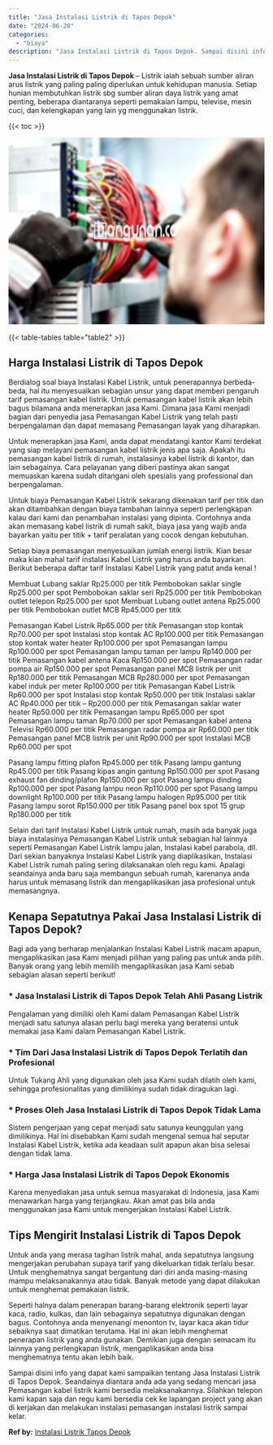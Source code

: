 ```yaml
---
title: "Jasa Instalasi Listrik di Tapos Depok"
date: "2024-06-20"
categories: 
  - "biaya"
description: "Jasa Instalasi Listrik di Tapos Depok. Sampai disini info yang dapat kami sampaikan tentang Jasa Instalasi Listrik di Tapos Depok. Seandainya diantara anda a..."
---
```


**Jasa Instalasi Listrik di Tapos Depok** – Listrik ialah sebuah sumber aliran arus listrik yang paling paling diperlukan untuk kehidupan manusia. Setiap hunian membutuhkan listrik sbg sumber aliran daya listrik yang amat penting, beberapa diantaranya seperti pemakaian lampu, televise, mesin cuci, dan kelengkapan yang lain yg menggunakan listrik.

{{< toc >}}

![Jasa Instalasi Listrik di Tapos Depok](/images/instalasi-listrik-murah07.png)

{{< table-tables table="table2" >}}

## Harga Instalasi Listrik di Tapos Depok

Berdialog soal biaya Instalasi Kabel Listrik, untuk penerapannya berbeda-beda, hal itu menyesuaikan sebagian unsur yang dapat memberi pengaruh tarif pemasangan kabel listrik. Untuk pemasangan kabel listrik akan lebih bagus bilamana anda menerapkan jasa Kami. Dimana jasa Kami menjadi bagian dari penyedia jasa Pemasangan Kabel Listrik yang telah pasti berpengalaman dan dapat memasang Pemasangan layak yang diharapkan.

Untuk menerapkan jasa Kami, anda dapat mendatangi kantor Kami terdekat yang siap melayani pemasangan kabel listrik jenis apa saja. Apakah itu pemasangan kabel listrik di rumah, instalasinya kabel listrik di kantor, dan lain sebagainya. Cara pelayanan yang diberi pastinya akan sangat memuaskan karena sudah ditangani oleh spesialis yang professional dan berpengalaman.

Untuk biaya Pemasangan Kabel Listrik sekarang dikenakan tarif per titik dan akan ditambahkan dengan biaya tambahan lainnya seperti perlengkapan kalau dari kami dan penambahan instalasi yang dipinta. Contohnya anda akan memasang kabel listrik di rumah sakit, biaya jasa yang wajib anda bayarkan yaitu per titik + tarif peralatan yang cocok dengan kebutuhan.

Setiap biaya pemasangan menyesuaikan jumlah energi listrik. Kian besar maka kian mahal tarif instalasi Kabel Listrik yang harus anda bayarkan. Berikut beberapa daftar tarif Instalasi Kabel Listrik yang patut anda kenal !

Membuat Lubang saklar Rp25.000 per titik Pembobokan saklar single Rp25.000 per spot Pembobokan saklar seri Rp25.000 per titik Pembobokan outlet telepon Rp25.000 per spot Membuat Lubang outlet antena Rp25.000 per titik Pembobokan outlet MCB Rp45.000 per titik

Pemasangan Kabel Listrik Rp65.000 per titik Pemasangan stop kontak Rp70.000 per spot Instalasi stop kontak AC Rp100.000 per titik Pemasangan stop kontak water heater Rp100.000 per spot Pemasangan lampu Rp100.000 per spot Pemasangan lampu taman per lampu Rp140.000 per titik Pemasangan kabel antena Kaca Rp150.000 per spot Pemasangan radar pompa air Rp150.000 per spot Pemasangan panel MCB listrik per unit Rp180.000 per titik Pemasangan MCB Rp280.000 per spot Pemasangan kabel induk per meter Rp100.000 per titik Pemasangan Kabel Listrik Rp60.000 per spot Instalasi stop kontak Rp50.000 per titik Instalasi saklar AC Rp40.000 per titik – Rp200.000 per titik Pemasangan saklar water heater Rp50.000 per titik Pemasangan lampu Rp65.000 per spot Pemasangan lampu taman Rp70.000 per spot Pemasangan kabel antena Televisi Rp60.000 per titik Pemasangan radar pompa air Rp60.000 per titik Pemasangan panel MCB listrik per unit Rp90.000 per spot Instalasi MCB Rp60.000 per spot

Pasang lampu fitting plafon Rp45.000 per titik Pasang lampu gantung Rp45.000 per titik Pasang kipas angin gantung Rp150.000 per spot Pasang exhaust fan dinding/plafon Rp150.000 per spot Pasang lampu dinding Rp100.000 per spot Pasang lampu neon Rp110.000 per spot Pasang lampu downlight Rp100.000 per titik Pasang lampu halogen Rp95.000 per titik Pasang lampu sorot Rp150.000 per titik Pasang panel box spot 15 grup Rp180.000 per titik

Selain dari tarif Instalasi Kabel Listrik untuk rumah, masih ada banyak juga biaya instalasinya Pemasangan Kabel Listrik untuk sebagian hal lainnya seperti Pemasangan Kabel Listrik lampu jalan, Instalasi kabel parabola, dll. Dari sekian banyaknya Instalasi Kabel Listrik yang diaplikasikan, Instalasi Kabel Listrik rumah paling sering dilaksanakan oleh regu kami. Apalagi seandainya anda baru saja membangun sebuah rumah, karenanya anda harus untuk memasang listrik dan mengaplikasikan jasa profesional untuk memasangnya.

## Kenapa Sepatutnya Pakai Jasa Instalasi Listrik di Tapos Depok?

Bagi ada yang berharap menjalankan Instalasi Kabel Listrik macam apapun, mengaplikasikan jasa Kami menjadi pilihan yang paling pas untuk anda pilih. Banyak orang yang lebih memilih mengaplikasikan jasa Kami sebab sebagian alasan seperti berikut!

### \* Jasa Instalasi Listrik di Tapos Depok Telah Ahli Pasang Listrik

Pengalaman yang dimiliki oleh Kami dalam Pemasangan Kabel Listrik menjadi satu satunya alasan perlu bagi mereka yang beratensi untuk memakai jasa Kami dalam Pemasangan Kabel Listrik.

### \* Tim Dari Jasa Instalasi Listrik di Tapos Depok Terlatih dan Profesional

Untuk Tukang Ahli yang digunakan oleh jasa Kami sudah dilatih oleh kami, sehingga profesionalitas yang dimilikinya sudah tidak diragukan lagi.

### \* Proses Oleh Jasa Instalasi Listrik di Tapos Depok Tidak Lama

Sistem pengerjaan yang cepat menjadi satu satunya keunggulan yang dimilikinya. Hal ini disebabkan Kami sudah mengenal semua hal seputar Instalasi Kabel Listrik, ketika ada keadaan sulit apapun akan bisa selesai dengan tidak lama.

### \* Harga Jasa Instalasi Listrik di Tapos Depok Ekonomis

Karena menyediakan jasa untuk semua masyarakat di Indonesia, jasa Kami menawarkan harga yang terjangkau. Akan amat pas bila anda menggunakan jasa Kami untuk mengerjakan Instalasi Kabel Listrik.

## Tips Mengirit Instalasi Listrik di Tapos Depok


Untuk anda yang merasa tagihan listrik mahal, anda sepatutnya langsung mengerjakan perubahan supaya tarif yang dikeluarkan tidak terlalu besar. Untuk menghematnya sangat bergantung dari diri anda masing-masing mampu melaksanakannya atau tidak. Banyak metode yang dapat dilakukan untuk menghemat pemakaian listrik.

Seperti halnya dalam penerapan barang-barang elektronik seperti layar kaca, radio, kulkas, dan lain sebagainya sepatutnya digunakan dengan bagus. Contohnya anda menyenangi menonton tv, layar kaca akan tidur sebaiknya saat dimatikan terutama. Hal ini akan lebih menghemat penerapan listrik yang anda gunakan. Demikian juga dengan semacam itu lainnya yang perlengkapan listrik, mengaplikasikan anda bisa menghematnya tentu akan lebih baik.

Sampai disini info yang dapat kami sampaikan tentang Jasa Instalasi Listrik di Tapos Depok. Seandainya diantara anda ada yang sedang mencari jasa Pemasangan kabel listrik kami bersedia melaksanakannya. Silahkan telepon kami kapan saja dan regu kami bersedia cek ke lapangan project yang akan di kerjakan dan melakukan instalasi pemasangan instalasi listrik sampai kelar.

**Ref by:** [Instalasi Listrik Tapos Depok](https://id.wikipedia.org/wiki/Instalasi)
